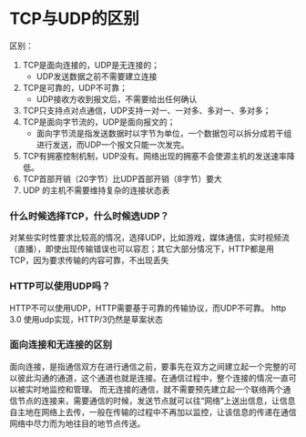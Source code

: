# TCP与UDP的区别
区别：
1. TCP是面向连接的，UDP是无连接的；
    * UDP发送数据之前不需要建立连接
2. TCP是可靠的，UDP不可靠；
    * UDP接收方收到报文后，不需要给出任何确认
3. TCP只支持点对点通信，UDP支持一对一、一对多、多对一、多对多；
4. TCP是面向字节流的，UDP是面向报文的；
    * 面向字节流是指发送数据时以字节为单位，一个数据包可以拆分成若干组进行发送，而UDP一个报文只能一次发完。
5. TCP有拥塞控制机制，UDP没有。网络出现的拥塞不会使源主机的发送速率降低。
6. TCP首部开销（20字节）比UDP首部开销（8字节）要大
7. UDP 的主机不需要维持复杂的连接状态表

### 什么时候选择TCP，什么时候选UDP？
对某些实时性要求比较高的情况，选择UDP，比如游戏，媒体通信，实时视频流（直播），即使出现传输错误也可以容忍；其它大部分情况下，HTTP都是用TCP，因为要求传输的内容可靠，不出现丢失

### HTTP可以使用UDP吗？
HTTP不可以使用UDP，HTTP需要基于可靠的传输协议，而UDP不可靠。
http 3.0 使用udp实现，HTTP/3仍然是草案状态

### 面向连接和无连接的区别
面向连接，是指通信双方在进行通信之前，要事先在双方之间建立起一个完整的可以彼此沟通的通道，这个通道也就是连接。在通信过程中，整个连接的情况一直可以被实时地监控和管理。
而无连接的通信，就不需要预先建立起一个联络两个通信节点的连接来，需要通信的时候，发送节点就可以往“网络”上送出信息，让信息自主地在网络上去传，一般在传输的过程中不再加以监控，让该信息的传递在通信网络中尽力而为地往目的地节点传送。

